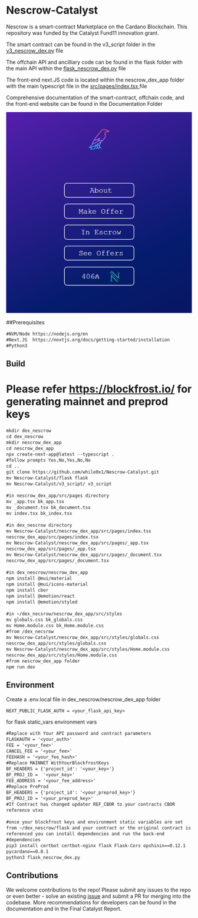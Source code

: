 # Nescrow-Catalyst

Nescrow is a smart-contract Marketplace on the Cardano Blockchain. This repository was funded by the Catalyst Fund11 innovation grant.

The smart contract can be found in the v3_script folder in the [v3_nescrow_dex.py](/v3_script/v3_nescrow_dex.py) file 

The offchain API and ancilliary code can be found in the flask folder with the main API within the  [flask_nescrow_dex.py](/flask/flask_nescrow_dex.py)  file

The front-end next.JS code is located within the nescrow_dex_app folder with the main typescript file in the [src/pages/index.tsx ](/nescrow_dex_app/src/pages/index.tsx )   file

Comprehensive documentation of the smart-contract, offchain code, and the front-end website can be found in the Documentation Folder

![show](nescrow_landing.png)

##Prerequisites
```
#NVM/Node https://nodejs.org/en
#Next.JS  https://nextjs.org/docs/getting-started/installation
#Python3
```
## Build
Please refer https://blockfrost.io/  for generating mainnet and preprod keys
=======

```
mkdir dex_nescrow
cd dex_nescrow
mkdir nescrow_dex_app 
cd nescrow_dex_app
npx create-next-app@latest --typescript .
#follow prompts Yes,No,Yes,No,No
cd ..
git clone https://github.com/while0x1/Nescrow-Catalyst.git
mv Nescrow-Catalyst/flask flask
mv Nescrow-Catalyst/v3_script/ v3_script

#in nescrow_dex_app/src/pages directory
mv _app.tsx bk_app.tsx
mv _document.tsx bk_document.tsx
mv index.tsx bk_index.tsx

#in dex_nescrow directory 
mv Nescrow-Catalyst/nescrow_dex_app/src/pages/index.tsx nescrow_dex_app/src/pages/index.tsx
mv Nescrow-Catalyst/nescrow_dex_app/src/pages/_app.tsx nescrow_dex_app/src/pages/_app.tsx
mv Nescrow-Catalyst/nescrow_dex_app/src/pages/_document.tsx nescrow_dex_app/src/pages/_document.tsx

#in dex_nescrow/nescrow_dex_app
npm install @mui/material
npm install @mui/icons-material
npm install cbor
npm install @emotion/react
npm install @emotion/styled

#in ~/dex_necsrow/nescrow_dex_app/src/styles
mv globals.css bk_globals.css
mv Home.module.css bk_Home.module.css
#from /dex_necsrow
mv Nescrow-Catalyst/nescrow_dex_app/src/styles/globals.css nescrow_dex_app/src/styles/globals.css
mv Nescrow-Catalyst/nescrow_dex_app/src/styles/Home.module.css nescrow_dex_app/src/styles/Home.module.css
#from nescrow_dex_app folder
npm run dev
```

## Environment

Create a .env.local file in dex_nescrow/nescrow_dex_app folder

```
NEXT_PUBLIC_FLASK_AUTH = <your_flask_api_key>
```
for flask static_vars environment vars
```
#Replace with Your API password and contract parameters
FLASKAUTH = '<your_auth>'
FEE = '<your_fee>'
CANCEL_FEE = '<your_fee>'
FEEHASH = '<your_fee_hash>'
#Replace MAINNET WithYourBlockfrostKeys
BF_HEADERS = {'project_id': '<your_key>'}
BF_PROJ_ID =  '<your_key>'
FEE_ADDRESS = '<your_fee_address>'
#Replace PreProd
BF_HEADERS = {'project_id': '<your_preprod_key>'}
BF_PROJ_ID = '<your_preprod_key>'
#If Contract has changed updater REF_CBOR to your contracts CBOR reference utxo

#once your blockfrost keys and environment static variables are set from ~/dex_nescrow/flask and your contract or the original contract is referenced you can install dependencies and run the back-end
#dependencies
pip3 install certbot certbot-nginx flask Flask-Cors opshinin==0.12.1 pycardano==0.8.1 
python3 flask_nescrow_dex.py
```
## Contributions

We welcome contributions to the repo! Please submit any issues to the repo or even better - solve an existing  [issue](https://github.com/while0x1/Nescrow-Catalyst/issues) and submit a PR for merging into the codebase.
More recommendations for developers can be found in the documentation and in the Final Catalyst Report. 
